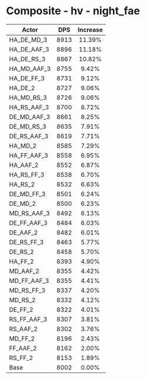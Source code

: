 # Composite - hv - night_fae
| Actor | DPS | Increase |
|---|:---:|:---:|
|HA_DE_MD_3|8913|11.39%|
|HA_DE_AAF_3|8896|11.18%|
|HA_DE_RS_3|8867|10.82%|
|HA_MD_AAF_3|8755|9.42%|
|HA_DE_FF_3|8731|9.12%|
|HA_DE_2|8727|9.06%|
|HA_MD_RS_3|8726|9.06%|
|HA_RS_AAF_3|8700|8.72%|
|DE_MD_AAF_3|8661|8.25%|
|DE_MD_RS_3|8635|7.91%|
|DE_RS_AAF_3|8619|7.71%|
|HA_MD_2|8585|7.29%|
|HA_FF_AAF_3|8558|6.95%|
|HA_AAF_2|8552|6.87%|
|HA_RS_FF_3|8538|6.70%|
|HA_RS_2|8532|6.63%|
|DE_MD_FF_3|8501|6.24%|
|DE_MD_2|8500|6.23%|
|MD_RS_AAF_3|8492|6.13%|
|DE_FF_AAF_3|8484|6.03%|
|DE_AAF_2|8482|6.01%|
|DE_RS_FF_3|8463|5.77%|
|DE_RS_2|8458|5.70%|
|HA_FF_2|8393|4.90%|
|MD_AAF_2|8355|4.42%|
|MD_FF_AAF_3|8355|4.41%|
|MD_RS_FF_3|8337|4.20%|
|MD_RS_2|8332|4.12%|
|DE_FF_2|8322|4.01%|
|RS_FF_AAF_3|8307|3.81%|
|RS_AAF_2|8302|3.76%|
|MD_FF_2|8196|2.43%|
|FF_AAF_2|8162|2.00%|
|RS_FF_2|8153|1.89%|
|Base|8002|0.00%|
